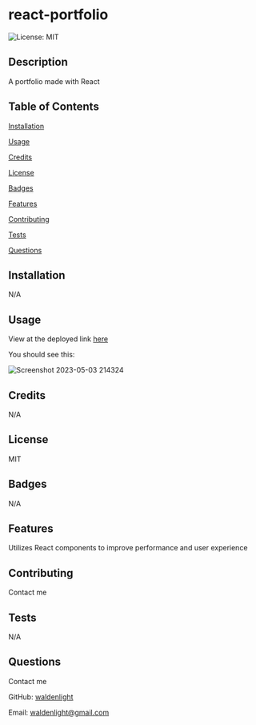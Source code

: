 # react-portfolio
![License: MIT](https://img.shields.io/badge/License-MIT-yellow.svg)
## Description
A portfolio made with React
## Table of Contents
[Installation](#installation)

[Usage](#usage)

[Credits](#credits)

[License](#license)

[Badges](#badges)

[Features](#features)

[Contributing](#contributing)

[Tests](#tests)

[Questions](#questions)
## Installation
N/A
## Usage
View at the deployed link [here](https://waldenlight.github.io/react-portfolio/)

You should see this:

![Screenshot 2023-05-03 214324](https://user-images.githubusercontent.com/76961678/236108205-a501738a-8fe6-4c13-a334-b3c9ed46ca92.png)

## Credits
N/A
## License
MIT
## Badges
N/A
## Features
Utilizes React components to improve performance and user experience
## Contributing
Contact me
## Tests
N/A
## Questions
Contact me

GitHub: [waldenlight](https://github.com/waldenlight)

Email: waldenlight@gmail.com
